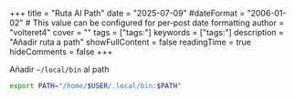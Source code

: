 +++
title = "Ruta Al Path"
date = "2025-07-09"
#dateFormat = "2006-01-02" # This value can be configured for per-post date formatting
author = "volteret4"
cover = ""
tags = ["tags:"]
keywords = ["tags:"]
description = "Añadir ruta a path"
showFullContent = false
readingTime = true
hideComments = false
+++

Añadir `~/local/bin` al path

```bash
export PATH="/home/$USER/.local/bin:$PATH"
